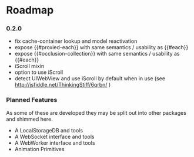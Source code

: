 # Roadmap

### 0.2.0

- fix cache-container lookup and model reactivation
- expose {{#proxied-each}} with same semantics / usability as {{#each}}
- expose {{#occlusion-collection}} with same semantics / usability as {{#each}}
- iScroll mixin
- option to use iScroll
- detect UIWebView and use iScroll by default when in use (see http://jsfiddle.net/ThinkingStiff/6qrbn/ )

### Planned Features

As some of these are developed they may be split out into other packages and shimmed here.


- A LocalStorageDB and tools
- A WebSocket interface and tools
- A WebWorker interface and tools
- Animation Primitives
